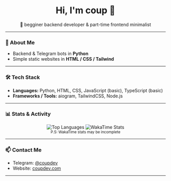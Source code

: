 <h1 align="center">Hi, I'm coup 👋</h1>
<p align="center">🚀 begginer backend developer & part-time frontend minimalist</p>

---

### 🧠 About Me

- Backend & Telegram bots in **Python**
- Simple static websites in **HTML / CSS / Tailwind**

---

### 🛠 Tech Stack

- **Languages:** Python, HTML, CSS, JavaScript (basic), TypeScript (basic)
- **Frameworks / Tools:** aiogram, TailwindCSS, Node.js

---

### 📊 Stats & Activity

<p align="center">
</p>

<p align="center">
  <img src="https://github-readme-stats.vercel.app/api/top-langs/?username=coupdev&layout=compact&theme=gihub_dark" alt="Top Languages" />
  <img src="https://github-readme-stats.vercel.app/api/wakatime?username=coup&theme=github_dark" alt="WakaTime Stats" />
  <br />
  <sub>P.S: WakaTime stats may be incomplete</sub>
</p>

---

### 📫 Contact Me

- Telegram: [@coupdev](https://t.me/coupdev)
- Website: [coupdev.com](https://coupdev.com)

---
